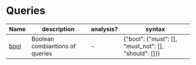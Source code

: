 # Queries

| Name | description | analysis? | syntax |
|----------|-------------|------|--|
| [bool][bool] | Boolean combiantions of queries | - | {"bool": {"must": [], "must_not": [], "should": []}} |

[bool]: http://www.elasticsearch.org/guide/en/elasticsearch/reference/current/query-dsl-bool-query.html
